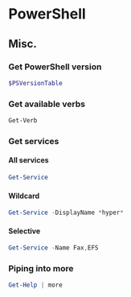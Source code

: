 # PowerShell

## Misc.

### Get PowerShell version

```powershell
$PSVersionTable
```

### Get available verbs

```powershell
Get-Verb
```

### Get services

#### All services

```powershell
Get-Service
```

#### Wildcard

```powershell
Get-Service -DisplayName *hyper*
```

#### Selective

```powershell
Get-Service -Name Fax,EFS
```

### Piping into more

```powershell
Get-Help | more
```

